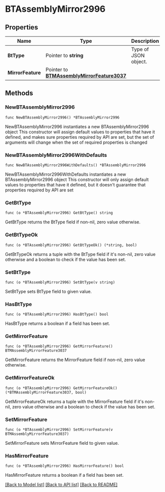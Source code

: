 # BTAssemblyMirror2996

## Properties

Name | Type | Description | Notes
------------ | ------------- | ------------- | -------------
**BtType** | Pointer to **string** | Type of JSON object. | [optional] 
**MirrorFeature** | Pointer to [**BTMAssemblyMirrorFeature3037**](BTMAssemblyMirrorFeature3037.md) |  | [optional] 

## Methods

### NewBTAssemblyMirror2996

`func NewBTAssemblyMirror2996() *BTAssemblyMirror2996`

NewBTAssemblyMirror2996 instantiates a new BTAssemblyMirror2996 object
This constructor will assign default values to properties that have it defined,
and makes sure properties required by API are set, but the set of arguments
will change when the set of required properties is changed

### NewBTAssemblyMirror2996WithDefaults

`func NewBTAssemblyMirror2996WithDefaults() *BTAssemblyMirror2996`

NewBTAssemblyMirror2996WithDefaults instantiates a new BTAssemblyMirror2996 object
This constructor will only assign default values to properties that have it defined,
but it doesn't guarantee that properties required by API are set

### GetBtType

`func (o *BTAssemblyMirror2996) GetBtType() string`

GetBtType returns the BtType field if non-nil, zero value otherwise.

### GetBtTypeOk

`func (o *BTAssemblyMirror2996) GetBtTypeOk() (*string, bool)`

GetBtTypeOk returns a tuple with the BtType field if it's non-nil, zero value otherwise
and a boolean to check if the value has been set.

### SetBtType

`func (o *BTAssemblyMirror2996) SetBtType(v string)`

SetBtType sets BtType field to given value.

### HasBtType

`func (o *BTAssemblyMirror2996) HasBtType() bool`

HasBtType returns a boolean if a field has been set.

### GetMirrorFeature

`func (o *BTAssemblyMirror2996) GetMirrorFeature() BTMAssemblyMirrorFeature3037`

GetMirrorFeature returns the MirrorFeature field if non-nil, zero value otherwise.

### GetMirrorFeatureOk

`func (o *BTAssemblyMirror2996) GetMirrorFeatureOk() (*BTMAssemblyMirrorFeature3037, bool)`

GetMirrorFeatureOk returns a tuple with the MirrorFeature field if it's non-nil, zero value otherwise
and a boolean to check if the value has been set.

### SetMirrorFeature

`func (o *BTAssemblyMirror2996) SetMirrorFeature(v BTMAssemblyMirrorFeature3037)`

SetMirrorFeature sets MirrorFeature field to given value.

### HasMirrorFeature

`func (o *BTAssemblyMirror2996) HasMirrorFeature() bool`

HasMirrorFeature returns a boolean if a field has been set.


[[Back to Model list]](../README.md#documentation-for-models) [[Back to API list]](../README.md#documentation-for-api-endpoints) [[Back to README]](../README.md)


